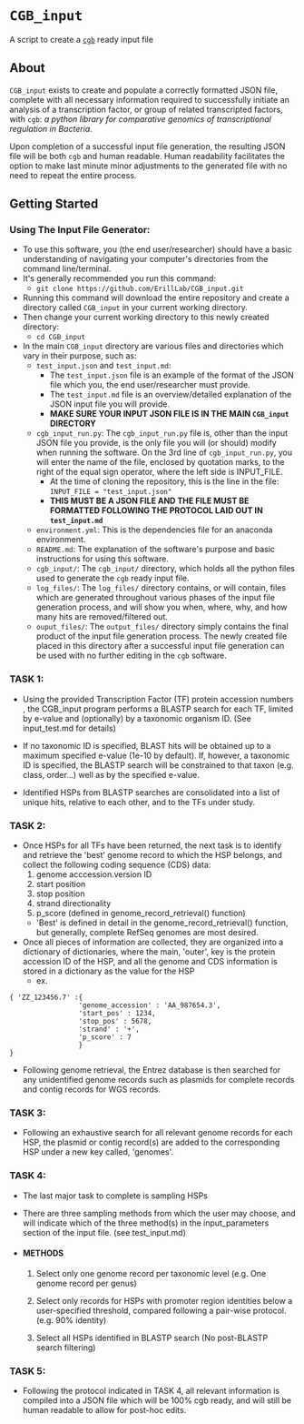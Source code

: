 # `CGB_input`
A script to create a [`cgb`](https://github.com/ErillLab/cgb) ready input file
## About
`CGB_input` exists to create and populate a correctly formatted JSON file, complete with all necessary information required to successfully initiate an analysis of a transcription factor, or group of related transcripted factors, with `cgb`: *a python library for comparative genomics of transcriptional regulation in Bacteria*.

Upon completion of a successful input file generation, the resulting JSON file will be both `cgb` and human readable. Human readability facilitates the option to make last minute minor adjustments to the generated file with no need to repeat the entire process.
## Getting Started
### Using The Input File Generator:
* To use this software, you (the end user/researcher) should have a basic understanding of navigating your computer's directories from the command line/terminal.
* It's generally recommended you run this command:
  * `git clone https://github.com/ErillLab/CGB_input.git`
* Running this command will download the entire repository and create a directory called `CGB_input` in your current working directory.
* Then change your current working directory to this newly created directory:
  * `cd CGB_input`
* In the main `CGB_input` directory are various files and directories which vary in their purpose, such as:
	* `test_input.json` and `test_input.md`: 
		* The `test_input.json` file is an example of the format of the JSON file which you, the end user/researcher must provide. 
		* The `test_input.md` file is an overview/detailed explanation of the  JSON input file you will provide.
		* **MAKE SURE YOUR INPUT JSON FILE IS IN THE MAIN `CGB_input` DIRECTORY**
    * `cgb_input_run.py`: The `cgb_input_run.py` file is, other than the input JSON file you provide, is the only file you will (or should) modify when running the software. On the 3rd line of `cgb_input_run.py`, you will enter the name of the file, enclosed by quotation marks, to the right of the equal sign operator, where the left side is INPUT_FILE.
      * At the time of cloning the repository, this is the line in the file: `INPUT_FILE = "test_input.json"`
      * **THIS MUST BE A JSON FILE AND THE FILE MUST BE FORMATTED FOLLOWING THE PROTOCOL LAID OUT IN `test_input.md`**
	* `environment.yml`: This is the dependencies file for an anaconda environment.
    * `README.md`: The explanation of the software's purpose and basic instructions for using this software.
    * `cgb_input/`: The `cgb_input/` directory, which holds all the python files used to generate the `cgb` ready input file. 
	* `log_files/`: The `log_files/` directory contains, or will contain, files which are generated throughout various phases of the input file generation process, and will show you when, where, why, and how many hits are removed/filtered out.
    * `ouput_files/`: The `output_files/` directory simply contains the final product of the input file generation process. The newly created file placed in this directory after a successful input file generation can be used with no further editing in the `cgb` software.

### TASK 1:
* Using the provided Transcription Factor (TF) protein accession numbers , the CGB_input program performs a BLASTP search for each TF, limited by e-value and (optionally) by a taxonomic organism ID. (See input_test.md for details)

* If no taxonomic ID is specified, BLAST hits will be obtained up to a maximum specified e-value (1e-10 by default). If, however,  a taxonomic ID is specified, the BLASTP search will be constrained to that taxon (e.g. class, order...) well as by the specified e-value.

* Identified HSPs from BLASTP searches are consolidated into a list of unique hits, relative to each other, and to the TFs under study.

### TASK 2:
* Once HSPs for all TFs have been returned, the next task is to identify and retrieve the 'best' genome record to which the HSP belongs, and collect the following coding sequence (CDS) data:
	1. genome acccession.version ID
	2. start position
	3. stop position
	4. strand directionality
	5. p_score (defined in genome_record_retrieval() function)
	* 'Best' is defined in detail in the genome_record_retrieval() function, but generally, complete RefSeq genomes are most desired.
* Once all pieces of information are collected, they are organized into a dictionary of dictionaries, where the main, 'outer', key is the protein accession ID of the HSP, and all the genome and CDS information is stored in a dictionary as the value for the HSP
  * ex.
```
{ 'ZZ_123456.7' :{
                 'genome_accession' : 'AA_987654.3',
                 'start_pos' : 1234,
                 'stop_pos' : 5678,
                 'strand' : '+',
                 'p_score' : 7
                 }
}
```
* Following genome retrieval, the Entrez database is then searched for any unidentified genome records such as plasmids for complete records and contig records for WGS records.

### TASK 3:
  * Following an exhaustive search for all relevant genome records for each HSP, the plasmid or contig record(s) are added to the corresponding HSP under a new key called, 'genomes'.

### TASK 4:
  * The last major task to complete is sampling HSPs
  * There are three sampling methods from which the user may choose, and will indicate which of the three method(s) in the input_parameters section of the input file. (see test_input.md)

  * #### METHODS
    1. Select only one genome record per taxonomic level (e.g. One genome record per genus)
	2. Select only records for HSPs with promoter region identities below a user-specified threshold, compared following a pair-wise protocol. (e.g. 90% identity)

	3. Select all HSPs identified in BLASTP search (No post-BLASTP search filtering)

### TASK 5:
  * Following the protocol indicated in TASK 4, all relevant information is compiled into a JSON file which will be 100% cgb ready, and will still be human readable to allow for post-hoc edits.
